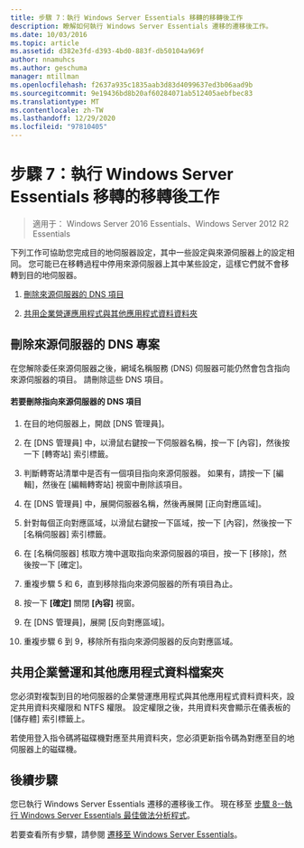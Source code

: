 ```yaml
---
title: 步驟 7：執行 Windows Server Essentials 移轉的移轉後工作
description: 瞭解如何執行 Windows Server Essentials 遷移的遷移後工作。
ms.date: 10/03/2016
ms.topic: article
ms.assetid: d382e3fd-d393-4bd0-883f-db50104a969f
author: nnamuhcs
ms.author: geschuma
manager: mtillman
ms.openlocfilehash: f2637a935c1835aab3d83d4099637ed3b06aad9b
ms.sourcegitcommit: 9e19436bd8b20af60284071ab512405aebfbec83
ms.translationtype: MT
ms.contentlocale: zh-TW
ms.lasthandoff: 12/29/2020
ms.locfileid: "97810405"
---
```

# <a name="step-7-perform-post-migration-tasks-for-the-windows-server-essentials-migration"></a>步驟 7：執行 Windows Server Essentials 移轉的移轉後工作

>適用于： Windows Server 2016 Essentials、Windows Server 2012 R2 Essentials

下列工作可協助您完成目的地伺服器設定，其中一些設定與來源伺服器上的設定相同。 您可能已在移轉過程中停用來源伺服器上其中某些設定，這樣它們就不會移轉到目的地伺服器。

1.  [刪除來源伺服器的 DNS 項目](Step-7--Perform-post-migration-tasks-for-the-Windows-Server-Essentials-migration.md#BKMK_DeleteDNSEntries)

2.  [共用企業營運應用程式與其他應用程式資料資料夾](Step-7--Perform-post-migration-tasks-for-the-Windows-Server-Essentials-migration.md#BKMK_ShareLineOfBusinessAndOtherApplications)

##  <a name="delete-dns-entries-for-the-source-server"></a><a name="BKMK_DeleteDNSEntries"></a> 刪除來源伺服器的 DNS 專案
 在您解除委任來源伺服器之後，網域名稱服務 (DNS) 伺服器可能仍然會包含指向來源伺服器的項目。 請刪除這些 DNS 項目。

#### <a name="to-delete-dns-entries-that-point-to-the-source-server"></a>若要刪除指向來源伺服器的 DNS 項目

1.  在目的地伺服器上，開啟 [DNS 管理員]。

2.  在 [DNS 管理員] 中，以滑鼠右鍵按一下伺服器名稱，按一下 [內容]，然後按一下 [轉寄站] 索引標籤。

3.  判斷轉寄站清單中是否有一個項目指向來源伺服器。 如果有，請按一下 [編輯]，然後在 [編輯轉寄站] 視窗中刪除該項目。

4.  在 [DNS 管理員] 中，展開伺服器名稱，然後再展開 [正向對應區域]。

5.  針對每個正向對應區域，以滑鼠右鍵按一下區域，按一下 [內容]，然後按一下 [名稱伺服器] 索引標籤。

6.  在 [名稱伺服器] 核取方塊中選取指向來源伺服器的項目，按一下 [移除]，然後按一下 [確定]。

7.  重複步驟 5 和 6，直到移除指向來源伺服器的所有項目為止。

8.  按一下 **[確定]** 關閉 **[內容]** 視窗。

9. 在 [DNS 管理員]，展開 [反向對應區域]。

10. 重複步驟 6 到 9，移除所有指向來源伺服器的反向對應區域。

##  <a name="share-line-of-business-and-other-application-data-folders"></a><a name="BKMK_ShareLineOfBusinessAndOtherApplications"></a> 共用企業營運和其他應用程式資料檔案夾
 您必須對複製到目的地伺服器的企業營運應用程式與其他應用程式資料資料夾，設定共用資料夾權限和 NTFS 權限。 設定權限之後，共用資料夾會顯示在儀表板的 [儲存體] 索引標籤上。

 若使用登入指令碼將磁碟機對應至共用資料夾，您必須更新指令碼為對應至目的地伺服器上的磁碟機。

## <a name="next-steps"></a>後續步驟
 您已執行 Windows Server Essentials 遷移的遷移後工作。 現在移至 [步驟 8--執行 Windows Server Essentials 最佳做法分析程式](Step-8--Run-the-Windows-Server-Essentials-Best-Practices-Analyzer.md)。


若要查看所有步驟，請參閱 [遷移至 Windows Server Essentials](Migrate-from-Previous-Versions-to-Windows-Server-Essentials-or-Windows-Server-Essentials-Experience.md)。

